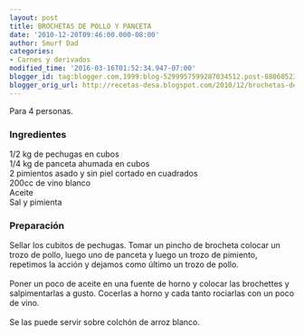 ```yaml
---
layout: post
title: BROCHETAS DE POLLO Y PANCETA
date: '2010-12-20T09:46:00.000-08:00'
author: Smurf Dad
categories:
- Carnes y derivados
modified_time: '2016-03-16T01:52:34.947-07:00'
blogger_id: tag:blogger.com,1999:blog-5299957599287034512.post-880605237021882052
blogger_orig_url: http://recetas-desa.blogspot.com/2010/12/brochetas-de-pollo-y-panceta.html
---
```


Para 4 personas.<br /><h3>Ingredientes</h3>1/2 kg de pechugas en cubos<br />1/4 kg de panceta ahumada en cubos<br />2 pimientos asado y sin piel cortado en cuadrados<br />200cc de vino blanco<br />Aceite<br />Sal y pimienta<br /><h3>Preparación</h3>Sellar los cubitos de pechugas. Tomar un pincho de brocheta colocar un trozo de pollo, luego uno de panceta y luego un trozo de pimiento, repetimos la acción y dejamos como último un trozo de pollo.<br /><br />Poner un poco de aceite en una fuente de horno y colocar las brochettes y salpimentarlas a gusto. Cocerlas a horno y cada tanto rociarlas con un poco de vino.<br /><br />Se las puede servir sobre colchón de arroz blanco.